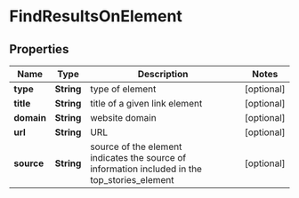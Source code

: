 # FindResultsOnElement


## Properties

| Name | Type | Description | Notes |
|------------ | ------------- | ------------- | -------------|
**type** | **String** | type of element |[optional]|
**title** | **String** | title of a given link element |[optional]|
**domain** | **String** | website domain |[optional]|
**url** | **String** | URL |[optional]|
**source** | **String** | source of the element<br>indicates the source of information included in the top_stories_element |[optional]|